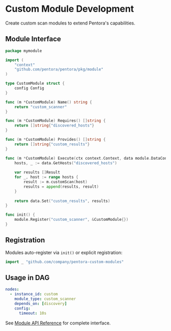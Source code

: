 # Custom Module Development

Create custom scan modules to extend Pentora's capabilities.

## Module Interface

```go
package mymodule

import (
    "context"
    "github.com/pentora/pentora/pkg/module"
)

type CustomModule struct {
    config Config
}

func (m *CustomModule) Name() string {
    return "custom_scanner"
}

func (m *CustomModule) Requires() []string {
    return []string{"discovered_hosts"}
}

func (m *CustomModule) Provides() []string {
    return []string{"custom_results"}
}

func (m *CustomModule) Execute(ctx context.Context, data module.DataContext) error {
    hosts, _ := data.GetHosts("discovered_hosts")
    
    var results []Result
    for _, host := range hosts {
        result := m.customScan(host)
        results = append(results, result)
    }
    
    return data.Set("custom_results", results)
}

func init() {
    module.Register("custom_scanner", &CustomModule{})
}
```

## Registration

Modules auto-register via `init()` or explicit registration:

```go
import _ "github.com/company/pentora-custom-modules"
```

## Usage in DAG

```yaml
nodes:
  - instance_id: custom
    module_type: custom_scanner
    depends_on: [discovery]
    config:
      timeout: 10s
```

See [Module API Reference](/docs/api/modules/interface) for complete interface.
